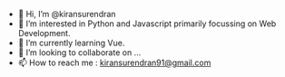 - 👋 Hi, I’m @kiransurendran
- 👀 I’m interested in Python and Javascript primarily focussing on Web Development.
- 🌱 I’m currently learning Vue.
- 💞️ I’m looking to collaborate on ...
- 📫 How to reach me : kiransurendran91@gmail.com

<!---
kiransurendran/kiransurendran is a ✨ special ✨ repository because its `README.md` (this file) appears on your GitHub profile.
You can click the Preview link to take a look at your changes.
--->
